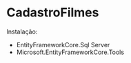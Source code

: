 # CadastroFilmes

Instalação:
- EntityFrameworkCore.Sql Server
- Microsoft.EntityFrameworkCore.Tools
